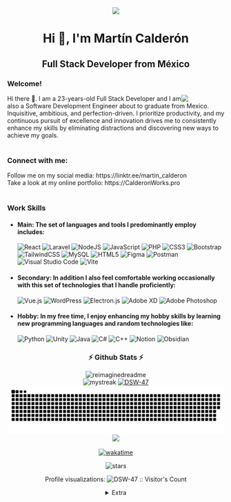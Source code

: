 <div align=center>
   <a target="_blank" rel="noreferrer" href="https://github.com/DSW-47"   title="Go to Source">
      <img align="center" width=500 src="https://fiverr-res.cloudinary.com/images/t_main1,q_auto,f_auto,q_auto,f_auto/gigs/291192052/original/1ecd2cec1c1a911cf223ec90474a074fc054d26a/do-professional-pixel-art-for-you.jpg" />
    </a>
</div>

<div align="center">
   
# Hi 👾, I'm Martín Calderón

</div>
<h2 align="center">Full Stack Developer from México</h2>

### Welcome!
<div>
  <a href="https://github.com/DSW-47" title="Go to Source">
  <img align=right width=100 src="https://i.pinimg.com/originals/d0/19/72/d019725ef4da31a294694f31a3702297.gif" />
   </a>
</div>
Hi there 👋. I am a 23-years-old Full Stack Developer and I am also a Software Development Engineer about to graduate from Mexico. Inquisitive, ambitious, and perfection-driven. I prioritize productivity, and my continuous pursuit of excellence and innovation drives me to consistently enhance my skills by eliminating distractions and discovering new ways to achieve my goals.
<br/>
<br/>
<h3 align="left">Connect with me:</h3>
Follow me on my social media: https://linktr.ee/martin_calderon
<br/>
Take a look at my online portfolio: https://CalderonWorks.pro
<br/>
<br/>

### Work Skills
- #### Main: The set of languages and tools I predominantly employ includes:
  ![React](https://img.shields.io/badge/react-%2320232a.svg?style=for-the-badge&logo=react&logoColor=%2361DAFB)
  ![Laravel](https://img.shields.io/badge/laravel-%23FF2D20.svg?style=for-the-badge&logo=laravel&logoColor=white)
  ![NodeJS](https://img.shields.io/badge/node.js-6DA55F?style=for-the-badge&logo=node.js&logoColor=white)
  ![JavaScript](https://img.shields.io/badge/javascript-%23323330.svg?style=for-the-badge&logo=javascript&logoColor=%23F7DF1E)
  ![PHP](https://img.shields.io/badge/php-%23777BB4.svg?style=for-the-badge&logo=php&logoColor=white)
  ![CSS3](https://img.shields.io/badge/css3-%231572B6.svg?style=for-the-badge&logo=css3&logoColor=white)
  ![Bootstrap](https://img.shields.io/badge/bootstrap-%238511FA.svg?style=for-the-badge&logo=bootstrap&logoColor=white)
  ![TailwindCSS](https://img.shields.io/badge/tailwindcss-%2338B2AC.svg?style=for-the-badge&logo=tailwind-css&logoColor=white)
  ![MySQL](https://img.shields.io/badge/mysql-%2300f.svg?style=for-the-badge&logo=mysql&logoColor=white)
  ![HTML5](https://img.shields.io/badge/html5-%23E34F26.svg?style=for-the-badge&logo=html5&logoColor=white)
  ![Figma](https://img.shields.io/badge/figma-%23F24E1E.svg?style=for-the-badge&logo=figma&logoColor=white)
  ![Postman](https://img.shields.io/badge/Postman-FF6C37?style=for-the-badge&logo=postman&logoColor=white)
  ![Visual Studio Code](https://img.shields.io/badge/Visual%20Studio%20Code-0078d7.svg?style=for-the-badge&logo=visual-studio-code&logoColor=white)
  ![Vite](https://img.shields.io/badge/vite-%23646CFF.svg?style=for-the-badge&logo=vite&logoColor=white)

- #### Secondary: In addition I also feel comfortable working occasionally with this set of technologies that I handle proficiently:
  ![Vue.js](https://img.shields.io/badge/vuejs-%2335495e.svg?style=for-the-badge&logo=vuedotjs&logoColor=%234FC08D)
  ![WordPress](https://img.shields.io/badge/WordPress-%23117AC9.svg?style=for-the-badge&logo=WordPress&logoColor=white)
  ![Electron.js](https://img.shields.io/badge/Electron-191970?style=for-the-badge&logo=Electron&logoColor=white)
  ![Adobe XD](https://img.shields.io/badge/Adobe%20XD-470137?style=for-the-badge&logo=Adobe%20XD&logoColor=#FF61F6)
  ![Adobe Photoshop](https://img.shields.io/badge/adobe%20photoshop-%2331A8FF.svg?style=for-the-badge&logo=adobe%20photoshop&logoColor=white)

- #### Hobby: In my free time, I enjoy enhancing my hobby skills by learning new programming languages and random technologies like:
  ![Python](https://img.shields.io/badge/python-3670A0?style=for-the-badge&logo=python&logoColor=ffdd54)
  ![Unity](https://img.shields.io/badge/unity-%23000000.svg?style=for-the-badge&logo=unity&logoColor=white)
  ![Java](https://img.shields.io/badge/java-%23ED8B00.svg?style=for-the-badge&logo=openjdk&logoColor=white)
  ![C#](https://img.shields.io/badge/c%23-%23239120.svg?style=for-the-badge&logo=c-sharp&logoColor=white)
  ![C++](https://img.shields.io/badge/c++-%2300599C.svg?style=for-the-badge&logo=c%2B%2B&logoColor=white)
  ![Notion](https://img.shields.io/badge/Notion-%23000000.svg?style=for-the-badge&logo=notion&logoColor=white)
  ![Obsidian](https://img.shields.io/badge/Obsidian-%23483699.svg?style=for-the-badge&logo=obsidian&logoColor=white)
####

<div align=center>
  
  ### ⚡ Github Stats ⚡

<img src="https://myreadme.vercel.app/api/embed/DSW-47?panels=userstatistics,toprepositories,toplanguages,commitgraph" alt="reimaginedreadme" />
  
  <!-- mi perfil stats de racha-->
 <div align=center>
  
   <img height=140 src="https://github-readme-streak-stats.herokuapp.com/?user=DSW-47&theme=tokyonight&show_icons=true&hide_border=true&pretty=true" alt="mystreak"/>
  
 <!-- Mini  Lenguajes programación-->

  <a target="_blank" align=center rel="noreferrer" href="https://github-readme-stats.vercel.app/api/top-langs/?username=DSW-47&show_icons=true&theme=tokyonight&hide_border=true&pretty=true&layout=compact"   title="Go to Source">
    <img  height=140 src="https://github-readme-stats.vercel.app/api/top-langs/?username=DSW-47&show_icons=true&theme=tokyonight&hide_border=true&pretty=true&layout=compact" alt="DSW-47" />
  </a>
  </div>

</div>


<div align=center>
<picture>
  <source media="(prefers-color-scheme: dark)" srcset="./snk.svg" />
  <img alt="github-snake" src="./snk.svg" />
</picture>
  
  <img src="https://github-profile-trophy.vercel.app/?username=DSW-47&theme=juicyfresh&no-bg=true" />  


  [![wakatime](https://wakatime.com/badge/user/25b1393c-7659-477a-b6de-4da0492e782b.svg)](https://wakatime.com/@25b1393c-7659-477a-b6de-4da0492e782b)

  <img src="https://img.shields.io/github/stars/DSW-47?label=Stars" alt="stars">

  Profile visualizations:
  <img src="https://profile-counter.glitch.me/{DSW-47}/count.svg" alt="DSW-47 :: Visitor's Count" />

</div>

<details align=center>
<summary>Extra</summary>

 <a href="https://readme-jokes.vercel.app"><img align="center" src="https://readme-jokes.vercel.app/api" alt="README Jokes"></a>

![Metrics](https://metrics.lecoq.io/DSW-47?template=classic&base.header=0&gists=1&lines=1&config.timezone=America%2FToronto)

[id1]: ## "tooltip"
This is a [tooltip][id1] example.
 

</details>

